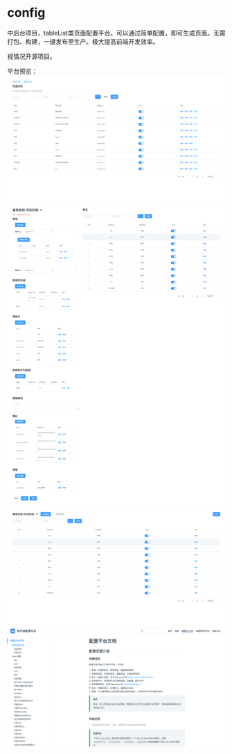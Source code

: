 # config

中后台项目，tableList类页面配置平台。可以通过简单配置，即可生成页面。无需打包、构建，一键发布至生产。极大提高前端开发效率。

视情况开源项目。

平台预览：
![页面总览](https://github.com/tianwangwen/config/blob/master/images/pages.png)
![配置页面](https://github.com/tianwangwen/config/blob/master/images/config.png)
![预览页面](https://github.com/tianwangwen/config/blob/master/images/preview.png)
![配置文档](https://github.com/tianwangwen/config/blob/master/images/docs.png)
